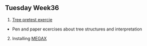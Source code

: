 ## Tuesday Week36

1. [Tree pretest exercie](pretest.pdf)

  - Pen and paper ecercises about tree structures and interpretation
  
2. Installing [MEGAX](https://www.megasoftware.net)
